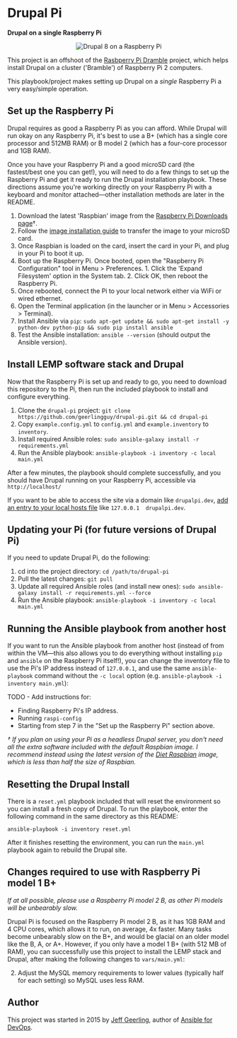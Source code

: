 # Drupal Pi

**Drupal on a single Raspberry Pi**

<p align="center"><img src="https://raw.githubusercontent.com/geerlingguy/drupal-pi/master/images/drupal-pi-model-2.jpg" alt="Drupal 8 on a Raspberry Pi" /></p>

This project is an offshoot of the [Rasbperry Pi Dramble](https://github.com/geerlingguy/raspberry-pi-dramble) project, which helps install Drupal on a cluster ('Bramble') of Raspberry Pi 2 computers.

This playbook/project makes setting up Drupal on a _single_ Raspberry Pi a very easy/simple operation.

## Set up the Raspberry Pi

Drupal requires as good a Raspberry Pi as you can afford. While Drupal will run okay on any Raspberry Pi, it's best to use a B+ (which has a single core processor and 512MB RAM) or B model 2 (which has a four-core processor and 1GB RAM).

Once you have your Raspberry Pi and a good microSD card (the fastest/best one you can get!), you will need to do a few things to set up the Raspberry Pi and get it ready to run the Drupal installation playbook. These directions assume you're working directly on your Raspberry Pi with a keyboard and monitor attached—other installation methods are later in the README.

  1. Download the latest 'Raspbian' image from the [Raspberry Pi Downloads page](https://www.raspberrypi.org/downloads/)†.
  2. Follow the [image installation guide](https://www.raspberrypi.org/documentation/installation/installing-images/README.md) to transfer the image to your microSD card.
  3. Once Raspbian is loaded on the card, insert the card in your Pi, and plug in your Pi to boot it up.
  4. Boot up the Raspberry Pi. Once booted, open the "Raspberry Pi Configuration" tool in Menu > Preferences.
    1. Click the 'Expand Filesystem' option in the System tab.
    2. Click OK, then reboot the Raspberry Pi.
  5. Once rebooted, connect the Pi to your local network either via WiFi or wired ethernet.
  6. Open the Terminal application (in the launcher or in Menu > Accessories > Terminal).
  7. Install Ansible via `pip`: `sudo apt-get update && sudo apt-get install -y python-dev python-pip && sudo pip install ansible`
  8. Test the Ansible installation: `ansible --version` (should output the Ansible version).

## Install LEMP software stack and Drupal

Now that the Raspberry Pi is set up and ready to go, you need to download this repository to the Pi, then run the included playbook to install and configure everything.

  1. Clone the `drupal-pi` project: `git clone https://github.com/geerlingguy/drupal-pi.git && cd drupal-pi`
  2. Copy `example.config.yml` to `config.yml` and `example.inventory` to `inventory`.
  3. Install required Ansible roles: `sudo ansible-galaxy install -r requirements.yml`
  4. Run the Ansible playbook: `ansible-playbook -i inventory -c local main.yml`

After a few minutes, the playbook should complete successfully, and you should have Drupal running on your Raspberry Pi, accessible via `http://localhost/`

If you want to be able to access the site via a domain like `drupalpi.dev`, [add an entry to your local hosts file](http://www.rackspace.com/knowledge_center/article/how-do-i-modify-my-hosts-file) like `127.0.0.1  drupalpi.dev`.

## Updating your Pi (for future versions of Drupal Pi)

If you need to update Drupal Pi, do the following:

  1. cd into the project directory: `cd /path/to/drupal-pi`
  2. Pull the latest changes: `git pull`
  3. Update all required Ansible roles (and install new ones): `sudo ansible-galaxy install -r requirements.yml --force`
  4. Run the Ansible playbook: `ansible-playbook -i inventory -c local main.yml`

## Running the Ansible playbook from another host

If you want to run the Ansible playbook from another host (instead of from within the VM—this also allows you to do everything without installing `pip` and `ansible` on the Raspberry Pi itself!), you can change the inventory file to use the Pi's IP address instead of `127.0.0.1`, and use the same `ansible-playbook` command without the `-c local` option (e.g. `ansible-playbook -i inventory main.yml`):

TODO - Add instructions for:
  - Finding Raspberry Pi's IP address.
  - Running `raspi-config`
  - Starting from step 7 in the "Set up the Raspberry Pi" section above.

*† If you plan on using your Pi as a headless Drupal server, you don't need all the extra software included with the default Raspbian image. I recommend instead using the latest version of the [Diet Raspbian](http://files.midwesternmac.com/#raspberry-pi-images) image, which is less than half the size of Raspbian.*

## Resetting the Drupal Install

There is a `reset.yml` playbook included that will reset the environment so you can install a fresh copy of Drupal. To run the playbook, enter the following command in the same directory as this README:

    ansible-playbook -i inventory reset.yml

After it finishes resetting the environment, you can run the `main.yml` playbook again to rebuild the Drupal site.

## Changes required to use with Raspberry Pi model 1 B+

*If at all possible, please use a Raspberry Pi model 2 B, as other Pi models will be unbearably slow.*

Drupal Pi is focused on the Raspberry Pi model 2 B, as it has 1GB RAM and 4 CPU cores, which allows it to run, on average, 4x faster. Many tasks become unbearably slow on the B+, and would be glacial on an older model like the B, A, or A+. However, if you only have a model 1 B+ (with 512 MB of RAM), you can successfully use this project to install the LEMP stack and Drupal, after making the following changes to `vars/main.yml`:

  2. Adjust the MySQL memory requirements to lower values (typically half for each setting) so MySQL uses less RAM.

## Author

This project was started in 2015 by [Jeff Geerling](http://jeffgeerling.com/), author of [Ansible for DevOps](http://ansiblefordevops.com/).
